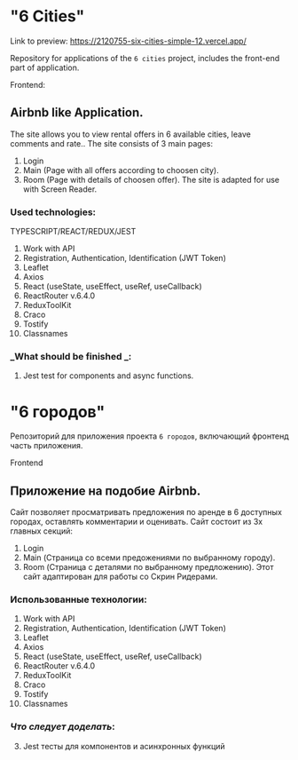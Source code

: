 # "6 Cities"

Link to preview: https://2120755-six-cities-simple-12.vercel.app/

Repository for applications of the `6 cities` project, includes the front-end part of application.

Frontend:

## Airbnb like Application.

The site allows you to view rental offers in 6 available cities, leave comments and rate..
The site consists of 3 main pages:

1. Login
2. Main (Page with all offers according to choosen city).
3. Room (Page with details of choosen offer).
   The site is adapted for use with Screen Reader.

### Used technologies:

TYPESCRIPT/REACT/REDUX/JEST

1. Work with API
2. Registration, Authentication, Identification (JWT Token)
3. Leaflet
4. Axios
5. React (useState, useEffect, useRef, useCallback)
6. ReactRouter v.6.4.0
7. ReduxToolKit
8. Craco
9. Tostify
10. Classnames

### _What should be finished _:

1. Jest test for components and async functions.

# "6 городов"

Репозиторий для приложения проекта `6 городов`, включающий фронтенд часть приложения.

Frontend

## Приложение на подобие Airbnb.

Сайт позволяет просматривать предложения по аренде в 6 доступных городах, оставлять комментарии и оценивать.
Сайт состоит из 3х главных секций:

1. Login
2. Main (Страница со всеми предожениями по выбранному городу).
3. Room (Страница с деталями по выбранному предложению).
   Этот сайт адаптирован для работы со Скрин Ридерами.

### Использованные технологии:

1. Work with API
2. Registration, Authentication, Identification (JWT Token)
3. Leaflet
4. Axios
5. React (useState, useEffect, useRef, useCallback)
6. ReactRouter v.6.4.0
7. ReduxToolKit
8. Craco
9. Tostify
10. Classnames

### _Что следует доделать_:

3. Jest тесты для компонентов и асинхронных функций
